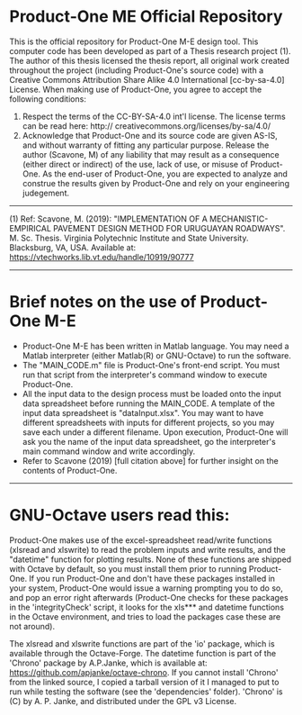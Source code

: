 # Product-One ME Official Repository

This is the official repository for Product-One M-E design tool.
This computer code has been developed as part of a Thesis research project (1). The author of this thesis licensed the thesis report, all original work created throughout the project (including Product-One's source code) with a Creative Commons Attribution Share Alike 4.0 International [cc-by-sa-4.0] License. 
When making use of Product-One, you agree to accept the following conditions:
  1) Respect the terms of the CC-BY-SA-4.0 int'l license. The license terms can be read here: http://
creativecommons.org/licenses/by-sa/4.0/ 
  2) Acknowledge that Product-One and its source code are given AS-IS, and without warranty of fitting any particular purpose. Release the author (Scavone, M) of any liability that may result as a consequence (either direct or indirect) of the use, lack of use, or misuse of Product-One. As the end-user of Product-One, you are expected to analyze and construe the results given by Product-One and rely on your engineering judegement.
  
--------------------------
(1) Ref: Scavone, M. (2019): "IMPLEMENTATION OF A MECHANISTIC-EMPIRICAL PAVEMENT DESIGN METHOD FOR URUGUAYAN ROADWAYS". M. Sc. Thesis. Virginia Polytechnic Institute and State University. Blacksburg, VA, USA. Available at: https://vtechworks.lib.vt.edu/handle/10919/90777

-------------------------

# Brief notes on the use of Product-One M-E

* Product-One M-E has been written in Matlab language. You may need a Matlab interpreter (either Matlab(R) or GNU-Octave) to run the software. 
* The "MAIN_CODE.m" file is Product-One's front-end script. You must run that script from the interpreter's command window to execute Product-One. 
* All the input data to the design process must be loaded onto the input data spreadsheet before running the MAIN_CODE. A template of the input data spreadsheet is "dataInput.xlsx".
You may want to have different spreadsheets with inputs for different projects, so you may save each under a different filename.
Upon execution, Product-One will ask you the name of the input data spreadsheet, go the interpreter's main command window and write accordingly.
* Refer to Scavone (2019) [full citation above] for further insight on the contents of Product-One.

------------------------
# GNU-Octave users read this:
Product-One makes use of the excel-spreadsheet read/write functions (xlsread and xlswrite) to read the problem inputs and write results, and the "datetime" function for plotting results. None of these functions are shipped with Octave by default, so you must install them prior to running Product-One. 
If you run Product-One and don't have these packages installed in your system, Product-One would issue a warning prompting you to do so, and pop an error right afterwards (Product-One checks for these packages in the 'integrityCheck' script, it looks for the xls*** and datetime functions in the Octave environment, and tries to load the packages case these are not around).

The xlsread and xlswrite functions are part of the 'io' package, which is available through the Octave-Forge. 
The datetime function is part of the 'Chrono' package by A.P.Janke, which is available at: https://github.com/apjanke/octave-chrono. If you cannot install 'Chrono' from the linked source, I copied a tarball version of it I managed to put to run while testing the software (see the 'dependencies' folder). 'Chrono' is (C) by A. P. Janke, and distributed under the GPL v3 License. 

